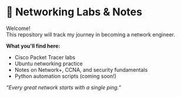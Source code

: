 # 🧠 Networking Labs & Notes

Welcome!  
This repository will track my journey in becoming a network engineer.

**What you'll find here:**
- Cisco Packet Tracer labs
- Ubuntu networking practice
- Notes on Network+, CCNA, and security fundamentals
- Python automation scripts (coming soon!)

*“Every great network starts with a single ping.”*

